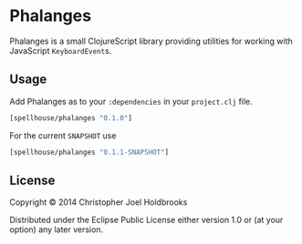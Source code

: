 # Phalanges

Phalanges is a small ClojureScript library providing utilities for
working with JavaScript `KeyboardEvent`s.

## Usage

Add Phalanges as to your `:dependencies` in your `project.clj` file.

```clj
[spellhouse/phalanges "0.1.0"]
```

For the current `SNAPSHOT` use 

```clj
[spellhouse/phalanges "0.1.1-SNAPSHOT"]
```

## License

Copyright © 2014 Christopher Joel Holdbrooks

Distributed under the Eclipse Public License either version 1.0 or (at
your option) any later version.
